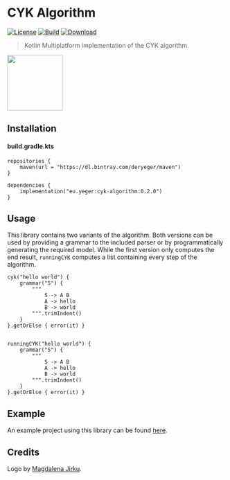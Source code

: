 # CYK Algorithm

<p align="left">
    <a href="https://opensource.org/licenses/MIT"><img alt="License" src="https://img.shields.io/github/license/deryeger/cyk-algorithm?style=for-the-badge"></a>
    <a href="https://travis-ci.com/deryeger/cyk-algorithm"><img alt="Build" src="https://img.shields.io/travis/com/deryeger/cyk-algorithm?style=for-the-badge"></a>
    <a href="https://bintray.com/deryeger/maven/cyk-algorithm"><img alt="Download" src="https://img.shields.io/bintray/dt/deryeger/maven/cyk-algorithm?style=for-the-badge"></a>
</p>

> Kotlin Multiplatform implementation of the CYK algorithm.

<p><img src="/src/main/resources/cyk-algorithm-logo.png" height="128" width="128"></p>

## Installation

#### build.gradle.kts

```
repositories {
    maven(url = "https://dl.bintray.com/deryeger/maven")
}

dependencies {
    implementation("eu.yeger:cyk-algorithm:0.2.0")
}
```

## Usage

This library contains two variants of the algorithm.
Both versions can be used by providing a grammar to the included parser or by programmatically generating the required model.
While the first version only computes the end result, `runningCYK` computes a list containing every step of the algorithm.

```
cyk("hello world") {
    grammar("S") {
        """
            S -> A B
            A -> hello
            B -> world
        """.trimIndent()
    }
}.getOrElse { error(it) }


runningCYK("hello world") {
    grammar("S") {
        """
            S -> A B
            A -> hello
            B -> world
        """.trimIndent()
    }
}.getOrElse { error(it) }
```


## Example

An example project using this library can be found [here](https://github.com/DerYeger/cyk-visualizer).

## Credits

Logo by [Magdalena Jirku](https://www.deviantart.com/keshyx).
